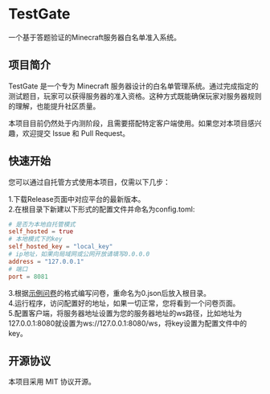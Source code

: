 # TestGate

一个基于答题验证的Minecraft服务器白名单准入系统。

## 项目简介

TestGate 是一个专为 Minecraft 服务器设计的白名单管理系统。通过完成指定的测试题目，玩家可以获得服务器的准入资格。这种方式既能确保玩家对服务器规则的理解，也能提升社区质量。

本项目目前仍然处于内测阶段，且需要搭配特定客户端使用。如果您对本项目感兴趣，欢迎提交 Issue 和 Pull Request。

##  快速开始

您可以通过自托管方式使用本项目，仅需以下几步：

1.下载Release页面中对应平台的最新版本。  
2.在根目录下新建以下形式的配置文件并命名为config.toml:  
```toml
# 是否为本地自托管模式
self_hosted = true
# 本地模式下的key
self_hosted_key = "local_key"
# ip地址，如果向局域网或公网开放请填写0.0.0.0
address = "127.0.0.1"
# 端口
port = 8081
```
3.根据[示例问卷](https://github.com/zhishixiang/TestGate-server-rust/demo.json)的格式编写问卷，重命名为0.json后放入根目录。  
4.运行程序，访问配置好的地址，如果一切正常，您将看到一个问卷页面。  
5.配置客户端，将服务器地址设置为您的服务器地址的ws路径，比如地址为127.0.0.1:8080就设置为ws://127.0.0.1:8080/ws，将key设置为配置文件中的key。

## 开源协议

本项目采用 MIT 协议开源。